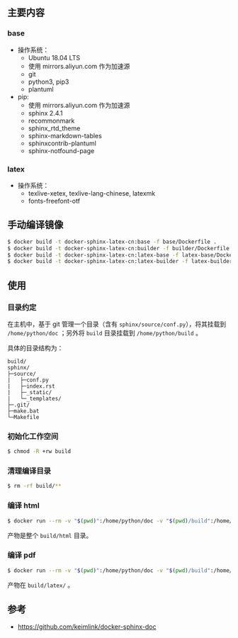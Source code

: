 ## 主要内容

### base

* 操作系统：
    * Ubuntu 18.04 LTS
    * 使用 mirrors.aliyun.com 作为加速源
    * git
    * python3, pip3
    * plantuml
* pip:
    * 使用 mirrors.aliyun.com 作为加速源
    * sphinx 2.4.1
    * recommonmark
    * sphinx_rtd_theme
    * sphinx-markdown-tables
    * sphinxcontrib-plantuml
    * sphinx-notfound-page

### latex

* 操作系统：
    * texlive-xetex, texlive-lang-chinese, latexmk
    * fonts-freefont-otf

## 手动编译镜像

```bash
$ docker build -t docker-sphinx-latex-cn:base -f base/Dockerfile .
$ docker build -t docker-sphinx-latex-cn:builder -f builder/Dockerfile .
$ docker build -t docker-sphinx-latex-cn:latex-base -f latex-base/Dockerfile .
$ docker build -t docker-sphinx-latex-cn:latex-builder -f latex-builder/Dockerfile .
```

## 使用

### 目录约定

在主机中，基于 git 管理一个目录（含有 `sphinx/source/conf.py`），将其挂载到 `/home/python/doc` ；另外将 `build` 目录挂载到 `/home/python/build` 。

具体的目录结构为：

```
build/
sphinx/
├─source/
|   ├─conf.py
|   ├─index.rst
|   ├─_static/
|   └─_templates/
├─.git/
├─make.bat
└─Makefile
```

### 初始化工作空间

```bash
$ chmod -R +rw build
```

### 清理编译目录

```bash
$ rm -rf build/**
```

### 编译 html

```bash
$ docker run --rm -v "$(pwd)":/home/python/doc -v "$(pwd)/build":/home/python/build docker-sphinx-latex-cn:builder make html
```

产物是整个 `build/html` 目录。

### 编译 pdf

```bash
$ docker run --rm -v "$(pwd)":/home/python/doc -v "$(pwd)/build":/home/python/build docker-sphinx-latex-cn:latex-builder make latexpdf
```

产物在 `build/latex/` 。

## 参考

* https://github.com/keimlink/docker-sphinx-doc
